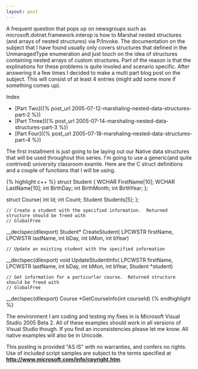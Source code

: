 ```yaml
---
layout: post
---
```

A frequent question that pops up on newsgroups such as microsoft.dotnet.framework.interop is how to Marshal nested structures (and arrays of nested structures) via P/Invoke.  The documentation on the subject that I have found usually only covers structures that defined in the UnmanagedType enumeration and just touch on the idea of structures containing nested arrays of custom structures.  Part of the reason is that the explinations for these problems is quite involed and scenario specific.  After answering it a few times I decided to make a multi part blog post on the subject.  This will consist of at least 4 entries (might add some more if something comes up).

Index

* [Part Two]({% post_url 2005-07-12-marshaling-nested-data-structures-part-2 %})
* [Part Three]({% post_url 2005-07-14-marshaling-nested-data-structures-part-3 %})
* [Part Four]({% post_url 2005-07-18-marshaling-nested-data-structures-part-4 %})

The first installment is just going to be laying out our Native data structures that will be used throughout this series.  I'm going to use a generic(and quite contrived) university classroom examle.  Here are the C struct definitions and a couple of functions that I will be using.

    
{% highlight c++ %}
struct Student 
{ 
  WCHAR FirstName[10]; 
  WCHAR LastName[10]; 
  int BirthDay; 
  int BirthMonth; 
  int BirthYear; 
}; 

struct Course{ 
  int Id; 
  int Count; 
  Student Students[5]; 
}; 

    // Create a student with the specified information.  Returned structure should be freed with 
    // GlobalFree
__declspec(dllexport) Student* CreateStudent(
    LPCWSTR firstName, 
    LPCWSTR lastName, 
    int bDay, 
    int bMon, 
    int bYear)

    // Update an existing student with the specified information
__declspec(dllexport) void UpdateStudentInfo(
    LPCWSTR firstName, 
    LPCWSTR lastName, 
    int bDay, 
    int bMon, 
    int bYear, 
    Student *student)

    // Get information for a particurlar course.  Returned structure should be freed with 
    // GlobalFree
__declspec(dllexport) Course *GetCourseInfo(int courseId)
{% endhighlight %}

The environment I am coding and testing my fixes in is Microsoft Visual Studio 2005 Beta 2. All of these examples should work in all versions of Visual Studio though.  If you find an inconsistencies please let me know.  All native examples will also be in Unicode.

This posting is provided "AS IS" with no warranties, and confers no rights.  Use of included script samples are subject to the terms specified at **<http://www.microsoft.com/info/cpyright.htm>**.

